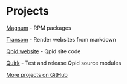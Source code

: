 # Projects

[Magnum](magnum.html) - RPM packages

[Transom](transom.html) - Render websites from markdown

[Qpid website](http://svn.apache.org/repos/asf/qpid/site/) - Qpid site code

[Quirk](https://github.com/ssorj/quirk) - Test and release Qpid source modules

[More projects on GitHub](https://github.com/ssorj?tab=repositories)
